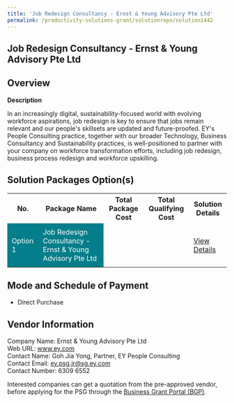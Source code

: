 ```yaml
---
title: 'Job Redesign Consultancy - Ernst & Young Advisory Pte Ltd'
permalink: /productivity-solutions-grant/solutionrepo/solution1442
---
```


## Job Redesign Consultancy - Ernst & Young Advisory Pte Ltd

## Overview

**Description**

In an increasingly digital, sustainability-focused world with evolving workforce aspirations, job redesign is key to ensure that jobs remain relevant and our people's skillsets are updated and future-proofed. EY's People Consulting practice, together with our broader Technology, Business Consultancy and Sustainability practices, is well-positioned to partner with your company on workforce transformation efforts, including job redesign, business process redesign and workforce upskilling.

## Solution Packages Option(s)

<table>
<tr>
<th><b>No.</b></th>
<th><b>Package Name</b></th>
<th><b>Total Package Cost</b></th>
<th><b>Total Qualifying Cost</b></th>
<th><b>Solution Details</b></th>
</tr>
<tr>
<td style='padding: 10px; background-color: #037E8A; color: #FFFFFF;'>Option 1</td>
<td style='padding: 10px; background-color: #037E8A; color: #FFFFFF;'>Job Redesign Consultancy - Ernst & Young Advisory Pte Ltd</td>
<td style='padding: 10px;'> </td>
<td style='padding: 10px;'> </td>
<td style='padding: 10px;'><a href='/images/psg/CaseStudiesbyErnst&YoungAdvisoryPteLtd.pdf' target='_blank'>View Details</a></td>
</tr>
</table>

## Mode and Schedule of Payment

 - Direct Purchase

## Vendor Information

 Company Name: Ernst & Young Advisory Pte Ltd<br>Web URL: www.ey.com<br>Contact Name: Goh Jia Yong, Partner, EY People Consulting<br>Contact Email: ey.psg.jr@sg.ey.com<br>Contact Number: 6309 6552

Interested companies can get a quotation from the pre-approved vendor, before applying for the PSG through the <a href='https://www.businessgrants.gov.sg/' target='_blank' rel='noopener'>Business Grant Portal (BGP)</a>.

<script src="/jquery/resize-tables.js"></script>
